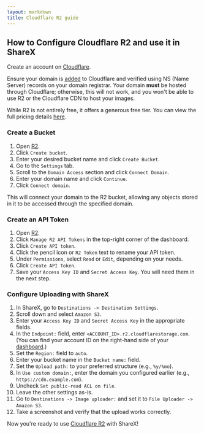 ```yaml
---
layout: markdown
title: Cloudflare R2 guide
---
```


## How to Configure Cloudflare R2 and use it in ShareX

Create an account on [Cloudflare](https://cloudflare.com).

Ensure your domain is [added](https://developers.cloudflare.com/fundamentals/get-started/setup/add-site/) to Cloudflare and verified using NS (Name Server) records on your domain registrar. Your domain **must** be hosted through Cloudflare; otherwise, this will not work, and you won't be able to use R2 or the Cloudflare CDN to host your images.

While R2 is not entirely free, it offers a generous free tier. You can view the full pricing details [here](https://developers.cloudflare.com/r2/platform/pricing/).

### Create a Bucket

1. Open [R2](https://dash.cloudflare.com/?to=/:account/r2).
2. Click `Create bucket`.
3. Enter your desired bucket name and click `Create Bucket`.
4. Go to the `Settings` tab.
5. Scroll to the `Domain Access` section and click `Connect Domain`.
6. Enter your domain name and click `Continue`.
7. Click `Connect domain`.

This will connect your domain to the R2 bucket, allowing any objects stored in it to be accessed through the specified domain.

### Create an API Token

1. Open [R2](https://dash.cloudflare.com/?to=/:account/r2).
2. Click `Manage R2 API Tokens` in the top-right corner of the dashboard.
3. Click `Create API token`.
4. Click the pencil icon or `R2 Token` text to rename your API token.
5. Under `Permissions`, select `Read` or `Edit`, depending on your needs.
6. Click `Create API Token`.
7. Save your `Access Key ID` and `Secret Access Key`. You will need them in the next step.

### Configure Uploading with ShareX

1. In ShareX, go to `Destinations -> Destination Settings`.
2. Scroll down and select `Amazon S3`.
3. Enter your `Access Key ID` and `Secret Access Key` in the appropriate fields.
4. In the `Endpoint:` field, enter `<ACCOUNT_ID>.r2.cloudflarestorage.com`. (You can find your account ID on the right-hand side of your [dashboard](https://dash.cloudflare.com/?to=/:account/r2).)
5. Set the `Region:` field to `auto`.
6. Enter your bucket name in the `Bucket name:` field.
7. Set the `Upload path:` to your preferred structure (e.g., `%y/%mo`).
8. In `Use custom domain:`, enter the domain you configured earlier (e.g., `https://cdn.example.com`).
9. Uncheck `Set public-read ACL on file`.
10. Leave the other settings as-is.
11. Go to `Destinations -> Image uploader:` and set it to `File Uploader -> Amazon S3`.
12. Take a screenshot and verify that the upload works correctly.

Now you're ready to use [Cloudflare R2](https://www.cloudflare.com/products/r2) with ShareX!
